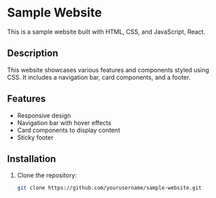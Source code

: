 # Sample Website

This is a sample website built with HTML, CSS, and JavaScript, React.

## Description

This website showcases various features and components styled using CSS. It includes a navigation bar, card components, and a footer.

## Features

- Responsive design
- Navigation bar with hover effects
- Card components to display content
- Sticky footer


## Installation

1. Clone the repository:

   ```bash
   git clone https://github.com/yourusername/sample-website.git
